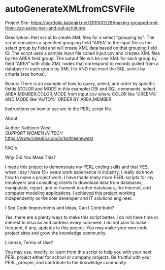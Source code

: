 # autoGenerateXMLfromCSVFile

Project Site: https://portfolio.katiegirl.net/2019/02/28/making-grouped-xml-from-csv-using-perl-and-sql-scripting/

Description: Perl script to create XML files for a select "grouping by". The script considers a specified grouping field "AREA" in the input file as the select group by field and will create XML data based on that grouping field ID. The script uses a sample input file called input.csv and creates XML files by the AREA field group. The output file will be one XML for each group by field "AREA" with child XML nodes that correspond to records pulled from a database in each group by XML file AND that meet the SQL select by criteria (see bonus).  

Bonus: There is an example of how to query, select, and order by specific
fields (COLOR and MODE in this example) DBI and SQL commands. 
select AREA,MEMBER,COLOR,MODE from input.csv where COLOR like 'GREEN%' AND MODE like 'AUTO%' ORDER BY AREA,MEMBER
 
Instructions on how to use are in the PERL script file. 


  About 		  
 
  Author: Kathleen West   
  *SUPPORT WOMEN IN TECH*  
  https://www.linkedin.com/in/kathleenewest
 
  FAQ's

  Why Did You Make This?
 
  I made this project to demonstrate my PERL coding skills and that YES, when I say
  I have 15+ years work experience in industry, I really do know how to make a 
  project work. I have made many more PERL scripts for my employers and consulting
  clients to download data from databases, manipulate, report, and or transmit to
  other databases, the Internet, and computer modeling applications. I achieved this
  project working independently as the sole developer and IT solutions engineer.
  
  I See Code Improvments and Ideas, Can I Contribute?
 
  Yes, there are a plenty ways to make this script better. I do not have time
  or interest to discuss and address every comment. I do not plan to
  make frequent, if any, updates to this project. You may make your own code
  project sites and grow the knowledge community. 
 
  License, Terms of Use?
 
  You may use, modify, or learn from this script to help you with your next PERL project 
  either for school or company projects. 
  Be fruitful with your PERL, prosper, and contribute to the knowledge community.
 
